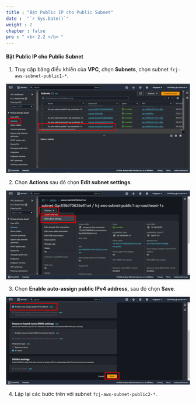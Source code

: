 ```yaml
---
title : "Bật Public IP cho Public Subnet"
date :  "`r Sys.Date()`" 
weight : 2
chapter : false
pre : " <b> 2.2 </b> "
---
```


#### Bật Public IP cho Public Subnet

1. Truy cập bảng điều khiển của **VPC**, chọn **Subnets**, chọn subnet ```fcj-aws-subnet-public1-*```.

![0001](/images/2-ElasticBeanstalk/2.2-EnableIP/0001.svg)

2. Chọn **Actions** sau đó chọn **Edit subnet settings**.

![0002](/images/2-ElasticBeanstalk/2.2-EnableIP/0002.svg)

3. Chọn **Enable auto-assign public IPv4 address**, sau đó chọn **Save**.

![0003](/images/2-ElasticBeanstalk/2.2-EnableIP/0003.svg)

4. Lặp lại các bước trên với subnet ```fcj-aws-subnet-public2-*```.
